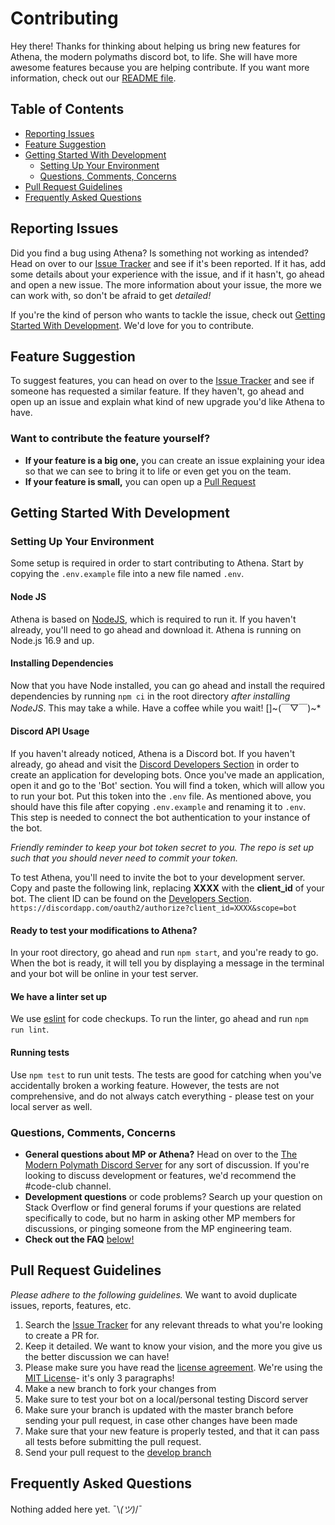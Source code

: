 # Contributing

Hey there! Thanks for thinking about helping us bring new features for Athena, the modern polymaths discord bot, to life. She will have more awesome features because you are helping contribute.
If you want more information, check out our [README file](README.md).

## Table of Contents

- [Reporting Issues](#report)
- [Feature Suggestion](#feats)
- [Getting Started With Development](#development)
  - [Setting Up Your Environment](#setup)
  - [Questions, Comments, Concerns](#questions)
- [Pull Request Guidelines](#pullreqguide)
- [Frequently Asked Questions](#faq)

## Reporting Issues<a name = "report"></a>

Did you find a bug using Athena? Is something not working as intended? Head on over to our [Issue Tracker](https://github.com/The-Modern-Polymath/athena/issues) and see if it's been reported. If it has, add some details about your experience with the issue, and if it hasn't, go ahead and open a new issue. The more information about your issue, the more we can work with, so don't be afraid to get _detailed!_

If you're the kind of person who wants to tackle the issue, check out [Getting Started With Development](#development). We'd love for you to contribute.

## Feature Suggestion<a name = "feats"></a>

To suggest features, you can head on over to the [Issue Tracker](https://github.com/The-Modern-Polymath/athena/issues) and see if someone has requested a similar feature. If they haven't, go ahead and open up an issue and explain what kind of new upgrade you'd like Athena to have.

### Want to contribute the feature yourself?

- **If your feature is a big one,** you can create an issue explaining your idea so that we can see to bring it to life or even get you on the team.
- **If your feature is small,** you can open up a [Pull Request](https://github.com/The-Modern-Polymath/athena/pulls)

## Getting Started With Development<a name = "development"></a>

### Setting Up Your Environment<a name = "setup"></a>

Some setup is required in order to start contributing to Athena. Start by copying the `.env.example` file into a new file named `.env`.

#### Node JS

Athena is based on [NodeJS](https://nodejs.org/en/), which is required to run it. If you haven't already, you'll need to go ahead and download it. Athena is running on Node.js 16.9 and up.

#### Installing Dependencies

Now that you have Node installed, you can go ahead and install the required dependencies by running `npm ci` in the root directory _after installing NodeJS_. This may take a while. Have a coffee while you wait! []~(￣▽￣)~*

#### Discord API Usage<a name = "discord-api"></a>

If you haven't already noticed, Athena is a Discord bot. If you haven't already, go ahead and visit the [Discord Developers Section](https://discordapp.com/developers) in order to create an application for developing bots. Once you've made an application, open it and go to the 'Bot' section. You will find a token, which will allow you to run your bot. Put this token into the `.env` file. As mentioned above, you should have this file after copying `.env.example` and renaming it to `.env`.
This step is needed to connect the bot authentication to your instance of the bot.

_Friendly reminder to keep your bot token secret to you. The repo is set up such that you should never need to commit your token._

To test Athena, you'll need to invite the bot to your development server. Copy and paste the following link, replacing **XXXX** with the **client_id** of your bot. The client ID can be found on the [Developers Section](https://discordapp.com/developers). `https://discordapp.com/oauth2/authorize?client_id=XXXX&scope=bot`

#### Ready to test your modifications to Athena?

In your root directory, go ahead and run ```npm start```, and you're ready to go. When the bot is ready, it will tell you by displaying a message in the terminal and your bot will be online in your test server.

#### We have a linter set up

We use [eslint](https://eslint.org/) for code checkups. To run the linter, go ahead and run ```npm run lint```.

#### Running tests

Use ```npm test``` to run unit tests. The tests are good for catching when you've accidentally broken a working feature. However, the tests are not comprehensive, and do not always catch everything - please test on your local server as well.

### Questions, Comments, Concerns <a name = "questions"></a>

- **General questions about MP or Athena?** Head on over to the [The Modern Polymath Discord Server](https://discord.gg/U3UQRnJDGt) for any sort of discussion. If you're looking to discuss development or features, we'd recommend the #code-club  channel.
- **Development questions** or code problems? Search up your question on Stack Overflow or find general forums if your questions are related specifically to code, but no harm in asking other MP members for discussions, or pinging someone from the MP engineering team.
- **Check out the FAQ** [below!](#faq)

## Pull Request Guidelines <a name = "pullreqguide"></a>

_Please adhere to the following guidelines._ We want to avoid duplicate issues, reports, features, etc.

1. Search the [Issue Tracker](https://github.com/The-Modern-Polymath/athena/issues) for any relevant threads to what you're looking to create a PR for.
2. Keep it detailed. We want to know your vision, and the more you give us the better discussion we can have!
3. Please make sure you have read the [license agreement](LICENSE.md). We're using the [MIT License](https://opensource.org/licenses/MIT)- it's only 3 paragraphs!  
4. Make a new branch to fork your changes from
5. Make sure to test your bot on a local/personal testing Discord server
6. Make sure your branch is updated with the master branch before sending your pull request, in case other changes have been made
7. Make sure that your new feature is properly tested, and that it can pass all tests before submitting the pull request.
8. Send your pull request to the [develop branch](https://github.com/The-Modern-Polymath/athena/tree/main)

## Frequently Asked Questions <a name = "faq"></a>

Nothing added here yet. ¯\\_(ツ)_/¯
